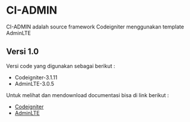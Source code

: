 # CI-ADMIN
CI-ADMIN adalah source framework Codeigniter menggunakan template AdminLTE

## Versi 1.0

Versi code yang digunakan sebagai berikut : 
- Codeigniter-3.1.11
- AdminLTE-3.0.5

Untuk melihat dan mendownload documentasi bisa di link berikut : 
- [Codeigniter](https://codeigniter.com/download)
- [AdminLTE](https://github.com/ColorlibHQ/AdminLTE/releases/tag/v3.0.5)
